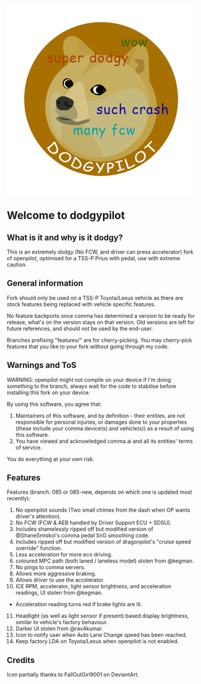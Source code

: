 ![icon partially thanks to FallOutGirl9001 on DeviantArt.](/img_spinner_comma.png)
# Welcome to dodgypilot

## What is it and why is it dodgy?
This is an extremely dodgy (No FCW, and driver can press accelerator) fork of openpilot, optimised for a TSS-P Prius with pedal, use with extreme caution.

## General information
Fork should only be used on a TSS-P Toyota/Lexus vehicle as there are stock features being replaced with vehicle specific features.

No feature backports once comma has determined a version to be ready for release, what's on the version stays on that version.
Old versions are left for future references, and should not be used by the end-user.

Branches prefixing "features/" are for cherry-picking. You may cherry-pick features that you like to your fork without going through my code.

## Warnings and ToS
WARNING: openpilot might not compile on your device if I'm doing something to the branch, always wait for the code to stabilise before installing this fork on your device.

By using this software, you agree that:
1. Maintainers of this software, and by definition - their entities, are not responsible for personal injuries, or damages done to your properties (these include your comma device(s) and vehicle(s)) as a result of using this software.
2. You have viewed and acknowledged comma.ai and all its entities' terms of service.

You do everything at your own risk.

## Features
Features (branch: 085 or 085-new, depends on which one is updated most recently):
1. No openpilot sounds (Two small chimes from the dash when OP wants driver's attention).
2. No FCW (FCW & AEB handled by Driver Support ECU + SDSU).
3. Includes shamelessly ripped off but modified version of @ShaneSmiskol's comma pedal SnG smoothing code.
4. Includes ripped off but modified version of dragonpilot's "cruise speed override" function.
5. Less acceleration for more eco driving.
6. coloured MPC path (both laned / laneless model) stolen from @kegman.
7. No pings to comma servers.
8. Allows more aggressive braking.
9. Allows driver to use the accelerator.
10. ICE RPM, accelerator, light sensor brightness, and acceleration readings, UI stolen from @kegman.
  - Acceleration reading turns red if brake lights are lit.
11. Headlight (as well as light sensor if present) based display brightness, similar to vehicle's factory behaviour.
12. Darker UI stolen from @rav4kumar.
13. Icon to notify user when Auto Lane Change speed has been reached.
14. Keep factory LDA on Toyota/Lexus when openpilot is not enabled.

## Credits
Icon partially thanks to FallOutGirl9001 on DeviantArt.
